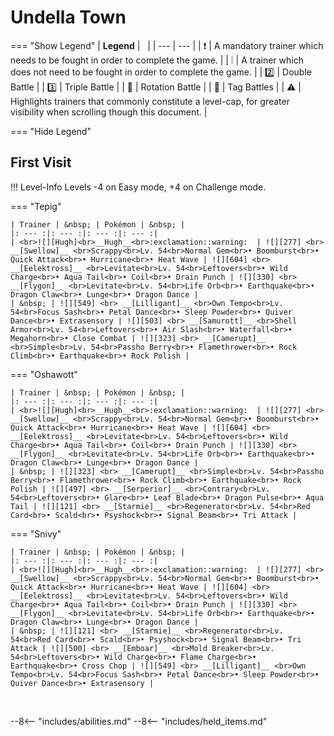 # Undella Town

=== "Show Legend"
    | __Legend__ | &nbsp; |
    | --- | --- |
    | :exclamation: | A mandatory trainer which needs to be fought in order to complete the game. |
    | :grey_exclamation: | A trainer which does not need to be fought in order to complete the game. |
    | :two:  | Double Battle | 
    |  :three:  | Triple Battle |
    | :arrows_counterclockwise:  | Rotation Battle |
    | :handshake: | Tag Battles |
    | :warning: | Highlights trainers that commonly constitute a level-cap, for greater visibility when scrolling though this document. |

=== "Hide Legend"
&nbsp;

## First Visit

!!! Level-Info
    Levels -4 on Easy mode, +4 on Challenge mode.

=== "Tepig"

    | Trainer | &nbsp; | Pokémon | &nbsp; |
    |: --- :|: --- :|: --- :|: --- :|
    | <br>![][Hugh]<br>__Hugh__<br>:exclamation::warning:  | ![][277] <br> __[Swellow]__ <br>Scrappy<br>Lv. 54<br>Normal Gem<br>• Boomburst<br>• Quick Attack<br>• Hurricane<br>• Heat Wave | ![][604] <br> __[Eelektross]__ <br>Levitate<br>Lv. 54<br>Leftovers<br>• Wild Charge<br>• Aqua Tail<br>• Coil<br>• Drain Punch | ![][330] <br> __[Flygon]__ <br>Levitate<br>Lv. 54<br>Life Orb<br>• Earthquake<br>• Dragon Claw<br>• Lunge<br>• Dragon Dance |
    | &nbsp; | ![][549] <br> __[Lilligant]__ <br>Own Tempo<br>Lv. 54<br>Focus Sash<br>• Petal Dance<br>• Sleep Powder<br>• Quiver Dance<br>• Extrasensory | ![][503] <br> __[Samurott]__ <br>Shell Armor<br>Lv. 54<br>Leftovers<br>• Air Slash<br>• Waterfall<br>• Megahorn<br>• Close Combat | ![][323] <br> __[Camerupt]__ <br>Simple<br>Lv. 54<br>Passho Berry<br>• Flamethrower<br>• Rock Climb<br>• Earthquake<br>• Rock Polish |
    
=== "Oshawott"

    | Trainer | &nbsp; | Pokémon | &nbsp; |
    |: --- :|: --- :|: --- :|: --- :|
    | <br>![][Hugh]<br>__Hugh__<br>:exclamation::warning:  | ![][277] <br> __[Swellow]__ <br>Scrappy<br>Lv. 54<br>Normal Gem<br>• Boomburst<br>• Quick Attack<br>• Hurricane<br>• Heat Wave | ![][604] <br> __[Eelektross]__ <br>Levitate<br>Lv. 54<br>Leftovers<br>• Wild Charge<br>• Aqua Tail<br>• Coil<br>• Drain Punch | ![][330] <br> __[Flygon]__ <br>Levitate<br>Lv. 54<br>Life Orb<br>• Earthquake<br>• Dragon Claw<br>• Lunge<br>• Dragon Dance |
    | &nbsp; | ![][323] <br> __[Camerupt]__ <br>Simple<br>Lv. 54<br>Passho Berry<br>• Flamethrower<br>• Rock Climb<br>• Earthquake<br>• Rock Polish | ![][497] <br> __[Serperior]__ <br>Contrary<br>Lv. 54<br>Leftovers<br>• Glare<br>• Leaf Blade<br>• Dragon Pulse<br>• Aqua Tail | ![][121] <br> __[Starmie]__ <br>Regenerator<br>Lv. 54<br>Red Card<br>• Scald<br>• Psyshock<br>• Signal Beam<br>• Tri Attack |
    
=== "Snivy"

    | Trainer | &nbsp; | Pokémon | &nbsp; |
    |: --- :|: --- :|: --- :|: --- :|
    | <br>![][Hugh]<br>__Hugh__<br>:exclamation::warning:  | ![][277] <br> __[Swellow]__ <br>Scrappy<br>Lv. 54<br>Normal Gem<br>• Boomburst<br>• Quick Attack<br>• Hurricane<br>• Heat Wave | ![][604] <br> __[Eelektross]__ <br>Levitate<br>Lv. 54<br>Leftovers<br>• Wild Charge<br>• Aqua Tail<br>• Coil<br>• Drain Punch | ![][330] <br> __[Flygon]__ <br>Levitate<br>Lv. 54<br>Life Orb<br>• Earthquake<br>• Dragon Claw<br>• Lunge<br>• Dragon Dance |
    | &nbsp; | ![][121] <br> __[Starmie]__ <br>Regenerator<br>Lv. 54<br>Red Card<br>• Scald<br>• Psyshock<br>• Signal Beam<br>• Tri Attack | ![][500] <br> __[Emboar]__ <br>Mold Breaker<br>Lv. 54<br>Leftovers<br>• Wild Charge<br>• Flame Charge<br>• Earthquake<br>• Cross Chop | ![][549] <br> __[Lilligant]__ <br>Own Tempo<br>Lv. 54<br>Focus Sash<br>• Petal Dance<br>• Sleep Powder<br>• Quiver Dance<br>• Extrasensory |
    
&nbsp;





--8<-- "includes/abilities.md"
--8<-- "includes/held_items.md"

[Hugh]: ../img/Trainers/Hugh.gif
[277]: ../img/animated/277.gif
[Swellow]: ../../pokemons/277/
[604]: ../img/animated/604.gif
[Eelektross]: ../../pokemons/604/
[330]: ../img/animated/330.gif
[Flygon]: ../../pokemons/330/
[549]: ../img/animated/549.gif
[Lilligant]: ../../pokemons/549/
[503]: ../img/animated/503.gif
[Samurott]: ../../pokemons/503/
[323]: ../img/animated/323.gif
[Camerupt]: ../../pokemons/323/
[497]: ../img/animated/497.gif
[Serperior]: ../../pokemons/497/
[121]: ../img/animated/121.gif
[Starmie]: ../../pokemons/121/
[500]: ../img/animated/500.gif
[Emboar]: ../../pokemons/500/